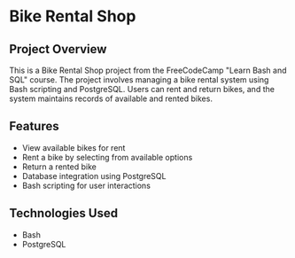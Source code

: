 # Bike Rental Shop

## Project Overview
This is a Bike Rental Shop project from the FreeCodeCamp "Learn Bash and SQL" course. The project involves managing a bike rental system using Bash scripting and PostgreSQL. Users can rent and return bikes, and the system maintains records of available and rented bikes.

## Features
- View available bikes for rent
- Rent a bike by selecting from available options
- Return a rented bike
- Database integration using PostgreSQL
- Bash scripting for user interactions

## Technologies Used
- Bash
- PostgreSQL
